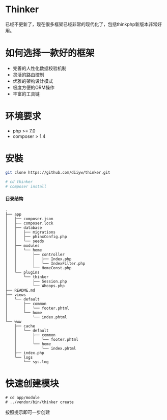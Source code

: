 # Thinker

已经不更新了，现在很多框架已经非常的现代化了，包括thinkphp新版本非常好用。

# 如何选择一款好的框架

- 完善的人性化数据校验机制
- 灵活的路由控制
- 优雅的架构设计模式
- 极度方便的ORM操作
- 丰富的工具链

# 环境要求
- php >= 7.0 
- composer > 1.4
# 安裝
```bash
git clone https://github.com/diiyw/thinker.git
```

```bash
# cd thinker
# composer install
```
#### 目录结构
```
.
├── app
│   ├── composer.json
│   ├── composer.lock
│   ├── database
│   │   ├── migrations
│   │   ├── phinxConfig.php
│   │   └── seeds
│   ├── modules
│   │   └── home
│   │       ├── controller
│   │       │   ├── Index.php
│   │       │   └── IndexFilter.php
│   │       └── HomeConst.php
│   └── plugins
│       └── thinker
│           ├── Session.php
│           └── Whoops.php
├── README.md
├── views
│   └── default
│       ├── common
│       │   └── footer.phtml
│       └── home
│           └── index.phtml
└── www
    ├── cache
    │   └── default
    │       ├── common
    │       │   └── footer.phtml
    │       └── home
    │           └── index.phtml
    ├── index.php
    └── logs
        └── sys.log
```

# 快速创建模块
```
# cd app/module
# ../vendor/bin/thinker create
```
按照提示即可一步创建
